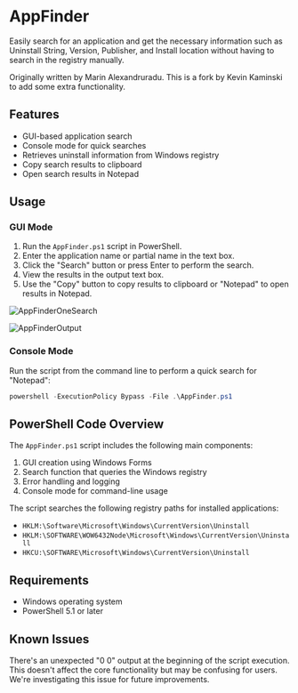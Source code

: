 # AppFinder

Easily search for an application and get the necessary information such as Uninstall String, Version, Publisher, and Install location without having to search in the registry manually. 

Originally written by Marin Alexandruradu. This is a fork by Kevin Kaminski to add some extra functionality.

## Features

- GUI-based application search
- Console mode for quick searches
- Retrieves uninstall information from Windows registry
- Copy search results to clipboard
- Open search results in Notepad

## Usage

### GUI Mode

1. Run the `AppFinder.ps1` script in PowerShell.
2. Enter the application name or partial name in the text box.
3. Click the "Search" button or press Enter to perform the search.
4. View the results in the output text box.
5. Use the "Copy" button to copy results to clipboard or "Notepad" to open results in Notepad.

![AppFinderOneSearch](https://github.com/kkaminsk/AppFinder/blob/main/docs/assets/1.gif?raw=true)

![AppFinderOutput](https://github.com/kkaminsk/AppFinder/blob/main/docs/assets/2.gif?raw=true)

### Console Mode

Run the script from the command line to perform a quick search for "Notepad":

```powershell
powershell -ExecutionPolicy Bypass -File .\AppFinder.ps1
```

## PowerShell Code Overview

The `AppFinder.ps1` script includes the following main components:

1. GUI creation using Windows Forms
2. Search function that queries the Windows registry
3. Error handling and logging
4. Console mode for command-line usage

The script searches the following registry paths for installed applications:
- `HKLM:\Software\Microsoft\Windows\CurrentVersion\Uninstall`
- `HKLM:\SOFTWARE\WOW6432Node\Microsoft\Windows\CurrentVersion\Uninstall`
- `HKCU:\SOFTWARE\Microsoft\Windows\CurrentVersion\Uninstall`

## Requirements

- Windows operating system
- PowerShell 5.1 or later

## Known Issues

There's an unexpected "0 0" output at the beginning of the script execution. This doesn't affect the core functionality but may be confusing for users. We're investigating this issue for future improvements.
